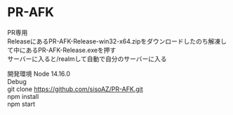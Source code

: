 # PR-AFK
PR専用
<br>
ReleaseにあるPR-AFK-Release-win32-x64.zipをダウンロードしたのち解凍して中にあるPR-AFK-Release.exeを押す
<br>
サーバーに入ると/realmして自動で自分のサーバーに入る

開発環境 Node 14.16.0
<br>
Debug
<br>
git clone https://github.com/sisoAZ/PR-AFK.git
<br>
npm install
<br>
npm start
